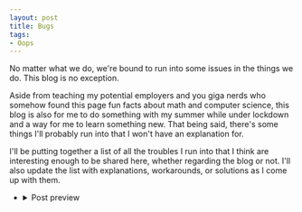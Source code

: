 ```yaml
---
layout: post
title: Bugs
tags:
- Oops
---
```


No matter what we do, we're bound to run into some issues in the things we do. This blog is no exception.

Aside from teaching my potential employers and you giga nerds who somehow found this page fun facts about math and computer science, this blog is also for me to do something with my summer while under lockdown and a way for me to learn something new. That being said, there's some things I'll probably run into that I won't have an explanation for. 

I'll be putting together a list of all the troubles I run into that I think are interesting enough to be shared here, whether regarding the blog or not. I'll also update the list with explanations, workarounds, or solutions as I come up with them.

* <details>
  <summary>Post preview</summary>
  
    Each post for this blog is sourced from the _posts file in this directory. The posts are titled as YYYY-MM-DD-Title.md and the base repo  came with a sample introduction post. On the home page, the posts are supposed to have a preview, and there is a read more button to expand and view the rest of the post. The preview is supposed to cut off after the first paragraph.

    I'm working on this blog using VSCode and pushing to the repository with any updates. Oddly enough, creating a new file through either VSCode's editor or through file explorer and naming it appropriately and adding the .md extension breaks the preview functionality. Doing either of these two causes the preview to ignore the paragraph cutoff and spits out the entire post on the home page. I've even tried creating another 2020-5-20-Introduction.md file and copy and pasting the content of the file, but that still doesn't work. That tells me that there's something within the included sample file that allows for Jekyll to format the post preview properly that isn't generated when a new file is created and simply given the .md extension.

    My workaround for this issue is simply to create a copy of the included sample post in the posts directory. Rather than copy and pasting the contents of the file, copying the entire file somehow fixes the bug. Please let me know if you know what causes this!

